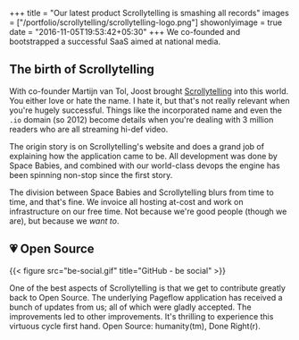 +++
title = "Our latest product Scrollytelling is smashing all records"
images = ["/portfolio/scrollytelling/scrollytelling-logo.png"]
showonlyimage = true
date = "2016-11-05T19:53:42+05:30"
+++
We co-founded and bootstrapped a successful SaaS aimed at national media.
<!--more-->

## The birth of Scrollytelling
With co-founder Martijn van Tol, Joost brought [Scrollytelling](https://www.scrollytelling.io) into this world. You either love or hate the name. I hate it, but that's not really relevant when you're hugely successful. Things like the incorporated name and even the `.io` domain (so 2012) become details when you're dealing with 3 million readers who are all streaming hi-def video.

The origin story is on Scrollytelling's website and does a grand job of explaining how the application came to be. All development was done by Space Babies, and combined with our world-class devops the engine has been spinning non-stop since the first story.

The division between Space Babies and Scrollytelling blurs from time to time, and that's fine. We invoice all hosting at-cost and work on infrastructure on our free time. Not because we're good people (though we are), but because we _want to_.

## 💗 Open Source

{{< figure src="be-social.gif" title="GitHub - be social" >}}

One of the best aspects of Scrollytelling is that we get to contribute greatly back to Open Source. The underlying Pageflow application has received a bunch of updates from us; all of which were gladly accepted. The improvements led to other improvements. It's thrilling to experience this virtuous cycle first hand. Open Source: humanity(tm), Done Right(r).
